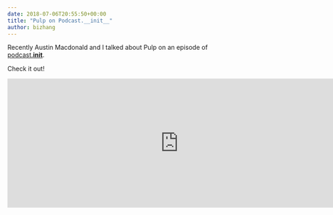 ```yaml
---
date: 2018-07-06T20:55:50+00:00
title: "Pulp on Podcast.__init__"
author: bizhang
---
```

<!-- more -->
Recently Austin Macdonald and I talked about Pulp on an episode of
[podcast.__init__](https://www.podcastinit.com/pulp-with-bihan-zhang-and-austin-macdonald-episode-168/).

Check it out!

<iframe title="Podlove Web Player: Podcast.__init__('Python') -
The Pulp Artifact Repository with Bihan Zhang and Austin Macdonald
- Episode 168" width="768" height="290"
src="https://www.podcastinit.com/wp-content/plugins/podlove-podcasting-plugin-for-wordpress/lib/modules/podlove_web_player/player_v4/dist/share.html?episode=https://www.podcastinit.com/?podlove_player4=486"
frameborder="0" scrolling="no" tabindex="0"></iframe>